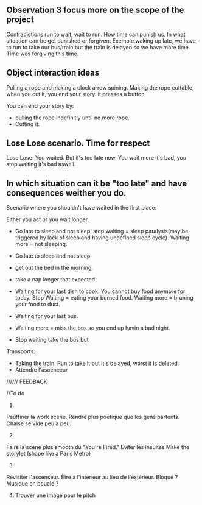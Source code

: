 ## Observation 3 focus more on the scope of the project
Contradictions run to wait, wait to run.
How time can punish us. In what situation can be get punished or forgiven.
Exemple waking up late, we have to run to take our bus/train but the train is delayed so we have more time. Time was forgiving this time.

## Object interaction ideas

Pulling a rope and making a clock arrow spining.
Making the rope cuttable, when you cut it, you end your story. it presses a button.

You can end your story by: 
- pulling the rope indefinitly until no more rope.
- Cutting it.

## Lose Lose scenario. Time for respect
Lose Lose: You waited. But it's too late now. You wait more it's bad, you stop waiting it's bad aswell.

## In which situation can it be "too late" and have consequences weither you do.

Scenario where you shouldn't have waited in the first place:

Either you act or you wait longer.

- Go late to sleep and not sleep.
stop waiting = sleep paralysis(may be triggered by lack of sleep and having undefined sleep cycle).
Waiting more = not sleeping.


- Go late to sleep and not sleep.
- get out the bed in the morning.
- take a nap longer that expected.

- Waiting for your last dish to cook. You cannot buy food anymore for today.
Stop Waiting = eating your burned food.
Waiting more = bruning your food to dust.

- Waiting for your last bus.
- Waiting more = miss the bus so you end up havin a bad night.
- Stop waiting take the bus but 

Transports:
- Taking the train. Run to take it but it's delayed, worst it is deleted.
- Attendre l'ascenceur



////// FEEDBACK

//To do

1)
Pauffiner la work scene.
Rendre plus poétique que les gens partents.
Chaise se vide peu à peu.

2)
Faire la scène plus smooth du "You're Fired." Eviter les insultes
Make the storylet (shape like a Paris Metro)

3)
Revisiter l'ascenseur.
Être à l'intérieur au lieu de l'extérieur. 
Bloqué ?
Musique en boucle ?

4) Trouver une image pour le pitch